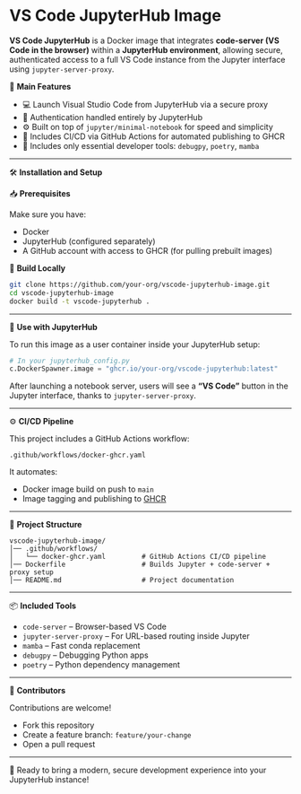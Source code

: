 # VS Code JupyterHub Image

**VS Code JupyterHub** is a Docker image that integrates **code-server (VS Code in the browser)** within a **JupyterHub environment**, allowing secure, authenticated access to a full VS Code instance from the Jupyter interface using `jupyter-server-proxy`.

📌 **Main Features**

* 💻 Launch Visual Studio Code from JupyterHub via a secure proxy
* 🔐 Authentication handled entirely by JupyterHub
* ⚙️ Built on top of `jupyter/minimal-notebook` for speed and simplicity
* 🚀 Includes CI/CD via GitHub Actions for automated publishing to GHCR
* 🧰 Includes only essential developer tools: `debugpy`, `poetry`, `mamba`

---

🛠️ **Installation and Setup**

📥 **Prerequisites**

Make sure you have:

* Docker
* JupyterHub (configured separately)
* A GitHub account with access to GHCR (for pulling prebuilt images)

🚀 **Build Locally**

```bash
git clone https://github.com/your-org/vscode-jupyterhub-image.git
cd vscode-jupyterhub-image
docker build -t vscode-jupyterhub .
```

---

🐳 **Use with JupyterHub**

To run this image as a user container inside your JupyterHub setup:

```python
# In your jupyterhub_config.py
c.DockerSpawner.image = "ghcr.io/your-org/vscode-jupyterhub:latest"
```

After launching a notebook server, users will see a **“VS Code”** button in the Jupyter interface, thanks to `jupyter-server-proxy`.

---

⚙️ **CI/CD Pipeline**

This project includes a GitHub Actions workflow:

```
.github/workflows/docker-ghcr.yaml
```

It automates:

* Docker image build on push to `main`
* Image tagging and publishing to [GHCR](https://ghcr.io)

---

📂 **Project Structure**

```
vscode-jupyterhub-image/
│── .github/workflows/
│   └── docker-ghcr.yaml         # GitHub Actions CI/CD pipeline
│── Dockerfile                   # Builds Jupyter + code-server + proxy setup
│── README.md                    # Project documentation
```

---

📦 **Included Tools**

* `code-server` – Browser-based VS Code
* `jupyter-server-proxy` – For URL-based routing inside Jupyter
* `mamba` – Fast conda replacement
* `debugpy` – Debugging Python apps
* `poetry` – Python dependency management

---

👥 **Contributors**

Contributions are welcome!

* Fork this repository
* Create a feature branch: `feature/your-change`
* Open a pull request

---

🚀 Ready to bring a modern, secure development experience into your JupyterHub instance!

